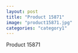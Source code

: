 ```yaml
---
layout: post
title: "Product 15871"
image: "product15871.jpg"
categories: "category1"
---
```

Product 15871

